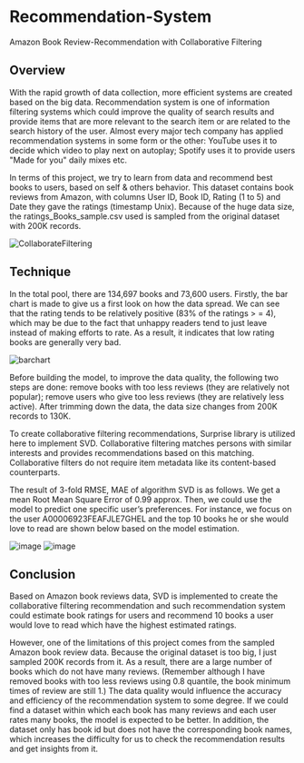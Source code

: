 # Recommendation-System
Amazon Book Review-Recommendation with Collaborative Filtering 
## Overview 
With the rapid growth of data collection, more efficient systems are created based on the big data. Recommendation system is one of information filtering systems which could improve the quality of search results and provide items that are more relevant to the search item or are related to the search history of the user. Almost every major tech company has applied recommendation systems in some form or the other: YouTube uses it to decide which video to play next on autoplay; Spotify uses it to provide users "Made for you" daily mixes etc.

In terms of this project, we try to learn from data and recommend best books to users, based on self & others behavior. This dataset contains book reviews from Amazon, with columns User ID, Book ID, Rating (1 to 5) and Date they gave the ratings (timestamp Unix). Because of the huge data size, the ratings_Books_sample.csv used is sampled from the original dataset with 200K records.

![CollaborateFiltering](https://user-images.githubusercontent.com/43686840/54166860-5cec1d00-4424-11e9-8210-c80f971931cc.png)

## Technique 
In the total pool, there are 134,697 books and 73,600 users. Firstly, the bar chart is made to give us a first look on how the data spread. We can see that the rating tends to be relatively positive (83% of the ratings > = 4), which may be due to the fact that unhappy readers tend to just leave instead of making efforts to rate. As a result, it indicates that low rating books are generally very bad. 

![barchart](https://user-images.githubusercontent.com/43686840/54166891-91f86f80-4424-11e9-8de7-d56ffdf17e1f.png)

Before building the model, to improve the data quality, the following two steps are done: remove books with too less reviews (they are relatively not popular); remove users who give too less reviews (they are relatively less active). After trimming down the data, the data size changes from 200K records to 130K.

To create collaborative filtering recommendations, Surprise library is utilized here to implement SVD. Collaborative filtering matches persons with similar interests and provides recommendations based on this matching. Collaborative filters do not require item metadata like its content-based counterparts. 

The result of 3-fold RMSE, MAE of algorithm SVD is as follows. We get a mean Root Mean Square Error of 0.99 approx. Then, we could use the model to predict one specific user’s preferences. For instance, we focus on the user A00006923FEAFJLE7GHEL and the top 10 books he or she would love to read are shown below based on the model estimation.

![image](https://user-images.githubusercontent.com/43686840/54166899-9ae94100-4424-11e9-9b29-53915ca0c3c8.png)
![image](https://user-images.githubusercontent.com/43686840/54166906-a2104f00-4424-11e9-80e9-230a95c807f1.png)

## Conclusion 
Based on Amazon book reviews data, SVD is implemented to create the collaborative filtering recommendation and such recommendation system could estimate book ratings for users and recommend 10 books a user would love to read which have the highest estimated ratings.

However, one of the limitations of this project comes from the sampled Amazon book review data. Because the original dataset is too big, I just sampled 200K records from it. As a result, there are a large number of books which do not have many reviews. (Remember although I have removed books with too less reviews using 0.8 quantile, the book minimum times of review are still 1.) The data quality would influence the accuracy and efficiency of the recommendation system to some degree.  If we could find a dataset within which each book has many reviews and each user rates many books, the model is expected to be better. In addition, the dataset only has book id but does not have the corresponding book names, which increases the difficulty for us to check the recommendation results and get insights from it.


